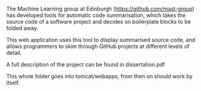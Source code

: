 The Machine Learning group at Edinburgh (https://github.com/mast-group) has 
developed tools for automatic code summarisation, which takes the source code 
of a software project and decides on boilerplate blocks to be folded away. 

This web application uses this tool to display summarised source code, and allows 
programmers to skim through GitHub projects at different levels of detail.

A full description of the project can be found in dissertation.pdf

This whole folder goes into tomcat/webapps, from then on should work by 
itself.
